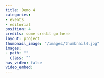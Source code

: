 ```yaml
---
title: Demo 4
categories:
- events
- editorial
position: 4
credits: some credit go here
layout: project
thumbnail_image: "/images/thumbnail4.jpg"
images:
- path: ""
  class: ""
has_video: false
video_embed:
---
```

